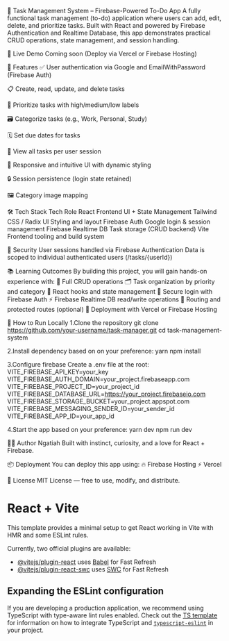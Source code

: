 📝 Task Management System – Firebase-Powered To-Do App
A fully functional task management (to-do) application where users can add, edit, delete, and prioritize tasks. Built with React and powered by Firebase Authentication and Realtime Database, this app demonstrates practical CRUD operations, state management, and session handling.

🚀 Live Demo
Coming soon (Deploy via Vercel or Firebase Hosting)

📌 Features
✅ User authentication via Google and EmailWithPassword (Firebase Auth)

📋 Create, read, update, and delete tasks

🎯 Prioritize tasks with high/medium/low labels

🗃️ Categorize tasks (e.g., Work, Personal, Study)

🗓️ Set due dates for tasks

🧾 View all tasks per user session

🎨 Responsive and intuitive UI with dynamic styling

🔒 Session persistence (login state retained)

🖼️ Category image mapping

🛠️ Tech Stack
Tech	Role
React	Frontend UI + State Management
Tailwind CSS / Radix UI	Styling and layout
Firebase Auth	Google login & session management
Firebase Realtime DB	Task storage (CRUD backend)
Vite	Frontend tooling and build system

🔐 Security
User sessions handled via Firebase Authentication
Data is scoped to individual authenticated users (/tasks/{userId})

📚 Learning Outcomes
By building this project, you will gain hands-on experience with:
🔁 Full CRUD operations
🗂️ Task organization by priority and category
🧠 React hooks and state management
🔐 Secure login with Firebase Auth
⚡ Firebase Realtime DB read/write operations
🧭 Routing and protected routes (optional)
🧪 Deployment with Vercel or Firebase Hosting

🧪 How to Run Locally
1.Clone the repository
git clone https://github.com/your-username/task-manager.git
cd task-management-system

2.Install dependency based on on your preference:
yarn 
npm install

3.Configure firebase
Create a .env file at the root:
VITE_FIREBASE_API_KEY=your_key
VITE_FIREBASE_AUTH_DOMAIN=your_project.firebaseapp.com
VITE_FIREBASE_PROJECT_ID=your_project_id
VITE_FIREBASE_DATABASE_URL=https://your_project.firebaseio.com
VITE_FIREBASE_STORAGE_BUCKET=your_project.appspot.com
VITE_FIREBASE_MESSAGING_SENDER_ID=your_sender_id
VITE_FIREBASE_APP_ID=your_app_id

4.Start the app based on your preference:
yarn dev
npm run dev 

🧑‍💻 Author
Ngatiah
Built with instinct, curiosity, and a love for React + Firebase.

📦 Deployment
You can deploy this app using:
🔥 Firebase Hosting
⚡ Vercel

📄 License
MIT License — free to use, modify, and distribute.



# React + Vite

This template provides a minimal setup to get React working in Vite with HMR and some ESLint rules.

Currently, two official plugins are available:

- [@vitejs/plugin-react](https://github.com/vitejs/vite-plugin-react/blob/main/packages/plugin-react) uses [Babel](https://babeljs.io/) for Fast Refresh
- [@vitejs/plugin-react-swc](https://github.com/vitejs/vite-plugin-react/blob/main/packages/plugin-react-swc) uses [SWC](https://swc.rs/) for Fast Refresh

## Expanding the ESLint configuration

If you are developing a production application, we recommend using TypeScript with type-aware lint rules enabled. Check out the [TS template](https://github.com/vitejs/vite/tree/main/packages/create-vite/template-react-ts) for information on how to integrate TypeScript and [`typescript-eslint`](https://typescript-eslint.io) in your project.

